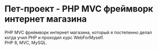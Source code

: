 # Пет-проект - PHP MVC фреймворк интернет магазина

PHP MVC фреймворк интернет магазина, который я постепенно делал когда учил PHP и проходил курс WebForMyself.  
PHP 8, MVC, MySQL.